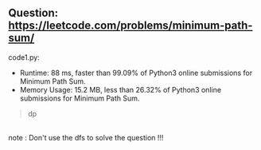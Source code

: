 ## Question: https://leetcode.com/problems/minimum-path-sum/

code1.py:
* Runtime: 88 ms, faster than 99.09% of Python3 online submissions for Minimum Path Sum.
* Memory Usage: 15.2 MB, less than 26.32% of Python3 online submissions for Minimum Path Sum.
>dp

</br>note : Don't use the dfs to solve the question !!!